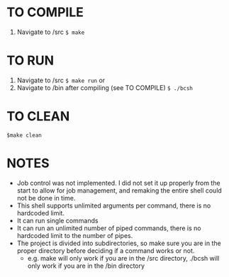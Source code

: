 # TO COMPILE
	
1) Navigate to /src
```$ make```

# TO RUN
	
1) Navigate to /src
```$ make run```
    or 	
1) Navigate to /bin after compiling (see TO COMPILE)
```$ ./bcsh```

# TO CLEAN
	
```$make clean```

# NOTES

- Job control was not implemented. I did not set it up properly from the start to allow for job management, and remaking the entire shell could not be done in time.
- This shell supports unlimited arguments per command, there is no hardcoded limit.
- It can run single commands
- It can run an unlimited number of piped commands, there is no hardcoded limit to the number of pipes.
- The project is divided into subdirectories, so make sure you are in the proper directory before deciding if a command works or not.
	- e.g. make will only work if you are in the /src directory, ./bcsh will only work if you are in the /bin directory
